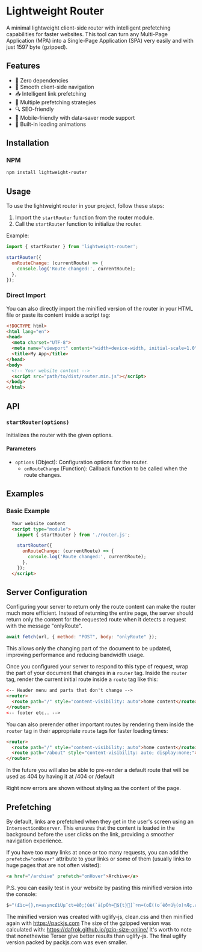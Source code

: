 # Lightweight Router

A minimal lightweight client-side router with intelligent prefetching capabilities for faster websites. This tool can turn any Multi-Page Application (MPA) into a Single-Page Application (SPA) very easily and with just 1597 byte (gzipped).

## Features

- 🚀 Zero dependencies
- 🔄 Smooth client-side navigation
- 📥 Intelligent link prefetching
- 🎯 Multiple prefetching strategies
- 🔍 SEO-friendly
- 📱 Mobile-friendly with data-saver mode support
- 🎨 Built-in loading animations

## Installation

### NPM

```sh
npm install lightweight-router
```

## Usage

To use the lightweight router in your project, follow these steps:

1. Import the `startRouter` function from the router module.
2. Call the `startRouter` function to initialize the router.

Example:

```javascript
import { startRouter } from 'lightweight-router';

startRouter({
  onRouteChange: (currentRoute) => {
    console.log('Route changed:', currentRoute);
  },
});
```

### Direct Import

You can also directly import the minified version of the router in your HTML file or paste its content inside a script tag:

```html
<!DOCTYPE html>
<html lang="en">
<head>
  <meta charset="UTF-8">
  <meta name="viewport" content="width=device-width, initial-scale=1.0">
  <title>My App</title>
</head>
<body>
  <!-- Your website content -->
  <script src="path/to/dist/router.min.js"></script>
</body>
</html>
```

## API

### `startRouter(options)`

Initializes the router with the given options.

#### Parameters

- `options` (Object): Configuration options for the router.
  - `onRouteChange` (Function): Callback function to be called when the route changes.

## Examples

### Basic Example

```html
  Your website content
  <script type="module">
    import { startRouter } from './router.js';

    startRouter({
      onRouteChange: (currentRoute) => {
        console.log('Route changed:', currentRoute);
      },
    });
  </script>
```

## Server Configuration

Configuring your server to return only the route content can make the router much more efficient. Instead of returning the entire page, the server should return only the content for the requested route when it detects a request with the message "onlyRoute".

```javascript
await fetch(url, { method: "POST", body: "onlyRoute" });
```

 This allows only the changing part of the document to be updated, improving performance and reducing bandwidth usage. 

Once you configured your server to respond to this type of request, wrap the part of your document that changes in a `router` tag. Inside the `router` tag, render the current initial route inside a `route` tag like this:

```html
<-- Header menu and parts that don't change -->
<router>
  <route path="/" style="content-visibility: auto">home content</route>
</router>
<-- footer etc.. -->
```

You can also prerender other important routes by rendering them inside the `router` tag in their appropriate `route` tags for faster loading times:

```html
<router>
  <route path="/" style="content-visibility: auto">home content</route>
  <route path="/about" style="content-visibility: auto; display:none;">about content</route>
</router>
```

In the future you will also be able to pre-render a default route that will be used as 404 by having it at /404 or /default

Right now errors are shown without styling as the content of the page.

## Prefetching

By default, links are prefetched when they get in the user's screen using an `IntersectionObserver`. This ensures that the content is loaded in the background before the user clicks on the link, providing a smoother navigation experience.

If you have too many links at once or too many requests, you can add the `prefetch="onHover"` attribute to your links or some of them (usually links to huge pages that are not often visited):

```html
<a href="/archive" prefetch="onHover">Archive</a>
```


P.S. you can easily test in your website by pasting this minified version into the console:

```javascript
$="(£ì­c={},n=async£ìÜµ¨¢t=êð;­¦úè(`ä[pÓh=${t}]`÷n=(oÊ((o´êð÷ú½(o)÷Æç.addöÛ³¼nÊ(n=×d(êó³=n¼Ür,a=(ÍDOMParsõ).parseF°mString(n,ýxt/html¢i=a.èötàle¢i=(iÞ(¾tàlµi.Ý÷¥î=a.¬.î,Array.f°m(¥¹Éé)¼for(r of i){Ül=ßÉé;r«?l«=r«:l.Ý=r.Ý,r.paùïNodÐChild(l,rØú¹äé.fÔ=>ú²nëeé÷¥²c¡sÑÆç.ùmo·öÛ¢Ïsc°llTo(0,0÷sÞs(tØ,r=âËÊ(Ë=×dªØ,a=ô,t)ìúfÔìúisIÀngÞôí,ËÊ(rô÷Õun®))±Ø,i=eìÜtí.closeçöAé;tÞÕóÞl(Õó)ÞÕÈÒ=lüÈÞ(úpù·ïDefault(ºhiçory.pushStaý(¸¸ÕóºdispÓchE·ï(ÍE·ïö¯é)Ø;functië lô){ifô©#é©javaÉ:é){ Öhö/é)á1;try{Üt=ÍURLô,ÏlüÈ÷¦ÍURL(Ïlüó¼á¥¤Ò=Õ¤?¥ð!ÒÕðÊ!Õhash:void 0}cÓch{}}}­s,d=âµ×tô¼áúok?úýxt£:Couldn't Ì the ä - HTTP õ°r! çÓus: +úçÓus},t=â !h){Üt=×Ìô,{mÚhod:POSTÑ¬:ëlyRouý}¼ Õok)át}áÌôØ,h=!1,µô={})ìÜt,µúëRouýChange,µôÞô=e,s=e÷ßçyleé÷µ(úÝ=¬.Û{animÓië:¶ 1s infiniý alýrnaý}@keyframes ¶{f°m§8}to§3}}Ñ¾head.½ô÷¨é÷¦êð,¦ôÊô=ßär¢(t´o÷Õçylúc¡Visibilày=autoÑÕî=òî,ú½(t÷òî=Ñò½ô÷h=!0ºÙ¯Ñn÷¾ÙclickÑi÷òÙmouseovõÑôìAÒí.tagNameÞ»í.¿Þ(âeí;!ËÞlªÞ×rô±ô±÷ÍIÀëObsõvõ(a,{°ot:¸thùshold:.5})¼(tì­¦naÁÞnaÁ.sa·DÓa;¾¹aé.fÔì»=ú¿ÊoÊlªÊÕ®±±(oØ;ÛÒ=¾ùadyStaý?¾ÙDOMC¡LoadedÑ(£=>e£)):e(±(¼";l="if(ëýï÷()hoÂéo.o={oÎ:.¾èöärÞ!Öhö(úó).srcbodylÚ obsõ·ôpopçaýroØ)çylÇ=÷c[êó]=ßäÅÓhÑe=pulseOÎvenull,èAllö÷glû.ëHovõÒ);aãlddþgÚAåpùÌénýrsectivigÃctiëÄwww./,Óor.cëneçnamÐ(/^é).sÚAåpòclassLiúdisplayoriginscript||c[úó]fÚchnew pacàywindow.úùplace,==atorEach(ôt.úçartsWàawaà )}addEveæetloadingvar ýxtCëýï&&dñmeïöitùturn async eìppendChirouýttribuýöïLisýnõöstquõør)glû.lüon=>{=útargetinnõHTMLntpathnameþcùaýEledþbody.hùf(eer(),ySelectoree.obalThisocation.teocument.".split('');_=" ¡¢£¤¥¦§¨©ª«¬­®¯°±²³´µ¶·¸¹º»¼½¾¿ÀÁÂÃÄÅÆÇÈÉÊËÌÍÎÏÐÑÒÓÔÕÖ×ØÙÚÛÜÝÞßàáâãäåæçèéêëìíîïðñòóôõö÷øùúûüýþ";for(i=0;i<95;i++){$=$.split(_[i]).join(l[i])};eval($.replace(//g,'"').replace(//g,'\\').replace(//g,String.fromCharCode(10)));
```

The minified version was created with uglify-js, clean.css and then minified again with https://packjs.com
The size of the gzipped version was calculated with: https://dafrok.github.io/gzip-size-online/
It's worth to note that nonethewise Terser give better results than uglify-js. The final uglify version packed by packjs.com was even smaller.


